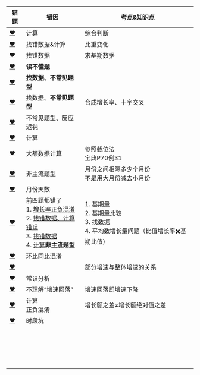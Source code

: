 







| 错题                                                         | 错因                                                         | 考点&知识点                                                  |
| ------------------------------------------------------------ | ------------------------------------------------------------ | ------------------------------------------------------------ |
| [❤](http://v.huatu.com/tiku/searchquestion?keyword=每年获得的人身险保费收入&isRecommend=0&isHistory=0) | 计算                                                         | 综合判断                                                     |
| [❤](http://v.huatu.com/tiku/searchquestion?keyword=2011年12月该省入境外国旅游者占全年入境外国旅游者的比重&isRecommend=0&isHistory=0) | 找错数据&计算                                                | 比重变化                                                     |
| [❤](http://v.huatu.com/tiku/searchquestion?keyword=2010年我国全年货物进出口差额&isRecommend=0&isHistory=0) | 找错数据                                                     | 求基期数据                                                   |
| [❤](http://v.huatu.com/tiku/searchquestion?keyword=将表中各行业按照万元产值工业废水排放量从低到高排列&isRecommend=0&isHistory=0) | **读不懂题**                                                 |                                                              |
| [❤](http://v.huatu.com/tiku/searchquestion?keyword=2010年末，全省民用汽车保有量超过300万辆&isRecommend=0&isHistory=0) | **找数据、不常见题型**                                       |                                                              |
| [❤](http://v.huatu.com/tiku/searchquestion?keyword=2011年我国矿产品进口总额约是出口总额的多少倍&isRecommend=0&isHistory=0) | 找数据、**不常见题型**                                       | 合成增长率、十字交叉                                         |
| [❤](http://v.huatu.com/tiku/searchquestion?keyword=如证券交易印花税按交易额的千分之一计算&isRecommend=0&isHistory=0) | 不常见题型、反应迟钝                                         |                                                              |
| [❤](http://v.huatu.com/tiku/searchquestion?keyword=与2010年相比，2011年全国的水电发电量&isRecommend=0&isHistory=0) | 计算                                                         |                                                              |
| [❤](http://v.huatu.com/tiku/searchquestion?keyword=2011年末我国65岁及以上人口约比2010年末多多少万人&isRecommend=0&isHistory=0) | 大额数据计算                                                 | 参照截位法<br />宝典P70例31                                  |
| [❤](http://v.huatu.com/tiku/searchquestion?keyword=飞机日利用率最高和客座率最高的月份之间相隔&isRecommend=0&isHistory=0) | 非主流题型                                                   | 月份之间相隔多少个月份<br />不是用大月份减去小月份           |
| [❤](http://v.huatu.com/tiku/searchquestion?keyword=平均每架民航飞机月飞行时间超过300小时的月份&isRecommend=0&isHistory=0) | 月份天数                                                     |                                                              |
| [❤](http://v.huatu.com/tiku/searchquestion?keyword=某省公路里程172167公里&isRecommend=0&isHistory=0) | 前四题都错了<br />1. [增长率正负混淆](http://v.huatu.com/tiku/searchquestion?keyword=2013年末，该省公路里程约为多少万公里？&isRecommend=0&isHistory=0)<br />2. [找错数据、计算错误](http://v.huatu.com/tiku/searchquestion?keyword=2014年铁路旅客平均每人次周转距离比2013年多约多少公里？&isRecommend=0&isHistory=0)<br />3. [找错数据](http://v.huatu.com/tiku/searchquestion?keyword=该省的下列各项指标中，2014年同比增速最快的是&isRecommend=0&isHistory=0)<br />4. [计算](http://v.huatu.com/tiku/searchquestion?keyword=2014年铁路旅客平均每人次周转距离比2013年多约多少公里&isRecommend=0&isHistory=0)**非主流题型** | 1. 基期量<br />2. 基期量比较<br />3. 找数据<br />4. 平均数增长量问题（比值增长率✖️基期比值） |
| [❤](http://v.huatu.com/tiku/searchquestion?keyword=2017年4月，我国原油进口量低于上月水平&isRecommend=0&isHistory=0) | 环比同比混淆                                                 |                                                              |
| [❤](http://v.huatu.com/tiku/searchquestion?keyword=2018年1-2月，国产品牌手机出货量同比约下降了&isRecommend=0&isHistory=0) |                                                              | 部分增速与整体增速的关系                                     |
| [❤](http://v.huatu.com/tiku/searchquestion?keyword=在不存在人口跨境流动的前提下&isRecommend=0&isHistory=0) | 常识分析                                                     |                                                              |
| [❤](http://v.huatu.com/tiku/searchquestion?keyword=2011年1—6月全国关税收入约为&isRecommend=0&isHistory=0) | 不理解“增速回落”                                             | 增速回落即增速下降                                           |
| [❤](http://v.huatu.com/tiku/searchquestion?keyword=表格中绝对量最大和最小的行业2016年增长额之差约为&isRecommend=0&isHistory=0) | 计算<br />正负混淆                                           | 增长额之差≠增长额绝对值之差                                  |
| [❤](http://v.huatu.com/tiku/searchquestion?keyword=1990年这十年，全国人口总增长率是&isRecommend=0&isHistory=0) | 时段坑                                                       |                                                              |
|                                                              |                                                              |                                                              |
|                                                              |                                                              |                                                              |
|                                                              |                                                              |                                                              |
|                                                              |                                                              |                                                              |
|                                                              |                                                              |                                                              |
|                                                              |                                                              |                                                              |
|                                                              |                                                              |                                                              |
|                                                              |                                                              |                                                              |
|                                                              |                                                              |                                                              |
|                                                              |                                                              |                                                              |
|                                                              |                                                              |                                                              |
|                                                              |                                                              |                                                              |
|                                                              |                                                              |                                                              |
|                                                              |                                                              |                                                              |
|                                                              |                                                              |                                                              |
|                                                              |                                                              |                                                              |
|                                                              |                                                              |                                                              |
|                                                              |                                                              |                                                              |
|                                                              |                                                              |                                                              |

